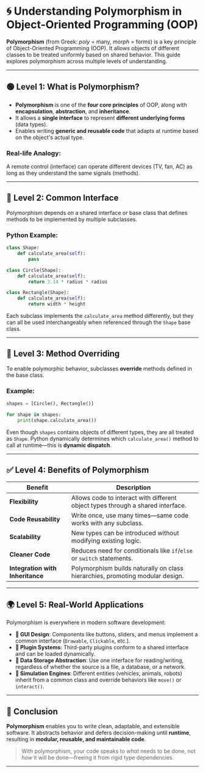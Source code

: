 # 🌀 Understanding Polymorphism in Object-Oriented Programming (OOP)

**Polymorphism** (from Greek: *poly* = many, *morph* = forms) is a key principle of Object-Oriented Programming (OOP). It allows objects of different classes to be treated uniformly based on shared behavior. This guide explores polymorphism across multiple levels of understanding.

---

## 🟢 Level 1: What is Polymorphism?

- **Polymorphism** is one of the **four core principles** of OOP, along with **encapsulation**, **abstraction**, and **inheritance**.
- It allows a **single interface** to represent **different underlying forms** (data types).
- Enables writing **generic and reusable code** that adapts at runtime based on the object's actual type.

### Real-life Analogy:
A remote control (interface) can operate different devices (TV, fan, AC) as long as they understand the same signals (methods).

---

## 🧩 Level 2: Common Interface

Polymorphism depends on a shared interface or base class that defines methods to be implemented by multiple subclasses.

### Python Example:

```python
class Shape:
    def calculate_area(self):
        pass

class Circle(Shape):
    def calculate_area(self):
        return 3.14 * radius * radius

class Rectangle(Shape):
    def calculate_area(self):
        return width * height
```

Each subclass implements the `calculate_area` method differently, but they can all be used interchangeably when referenced through the `Shape` base class.

---

## 🔁 Level 3: Method Overriding

To enable polymorphic behavior, subclasses **override** methods defined in the base class.

### Example:

```python
shapes = [Circle(), Rectangle()]

for shape in shapes:
    print(shape.calculate_area())
```

Even though `shapes` contains objects of different types, they are all treated as `Shape`. Python dynamically determines which `calculate_area()` method to call at runtime—this is **dynamic dispatch**.

---

## ✅ Level 4: Benefits of Polymorphism

| Benefit              | Description |
|----------------------|-------------|
| **Flexibility**       | Allows code to interact with different object types through a shared interface. |
| **Code Reusability**  | Write once, use many times—same code works with any subclass. |
| **Scalability**       | New types can be introduced without modifying existing logic. |
| **Cleaner Code**      | Reduces need for conditionals like `if`/`else` or `switch` statements. |
| **Integration with Inheritance** | Polymorphism builds naturally on class hierarchies, promoting modular design. |

---

## 🌍 Level 5: Real-World Applications

Polymorphism is everywhere in modern software development:

- **🎨 GUI Design**: Components like buttons, sliders, and menus implement a common interface (`Drawable`, `Clickable`, etc.).
- **🔌 Plugin Systems**: Third-party plugins conform to a shared interface and can be loaded dynamically.
- **💾 Data Storage Abstraction**: Use one interface for reading/writing, regardless of whether the source is a file, a database, or a network.
- **🧪 Simulation Engines**: Different entities (vehicles, animals, robots) inherit from a common class and override behaviors like `move()` or `interact()`.

---

## 🧠 Conclusion

**Polymorphism** enables you to write clean, adaptable, and extensible software. It abstracts behavior and defers decision-making until **runtime**, resulting in **modular, reusable, and maintainable code**.

> With polymorphism, your code speaks to *what* needs to be done, not *how* it will be done—freeing it from rigid type dependencies.

---
